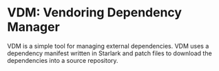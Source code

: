 # VDM: Vendoring Dependency Manager

VDM is a simple tool for managing external dependencies. VDM uses a dependency manifest written in Starlark and patch files to download the dependencies into a source repository.
